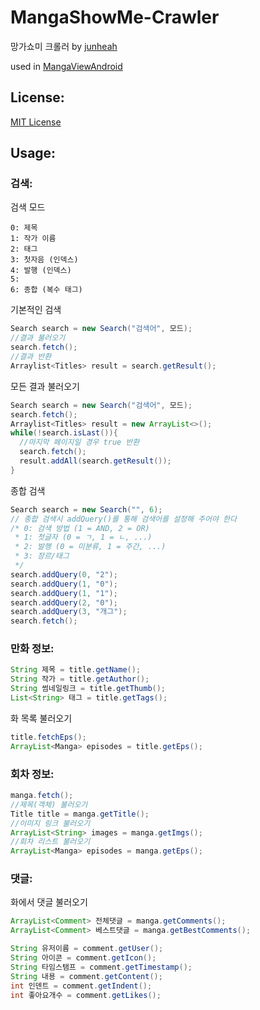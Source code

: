 # MangaShowMe-Crawler
망가쇼미 크롤러 by [junheah](https://github.com/junheah)

used in [MangaViewAndroid](https://github.com/junheah/MangaViewAndroid)

## License: ##
[MIT License](LICENSE)

## Usage: ##

### 검색:
검색 모드
```
0: 제목
1: 작가 이름
2: 태그
3: 첫자음 (인덱스)
4: 발행 (인덱스)
5: 
6: 종합 (복수 태그)
```

기본적인 검색
```java
Search search = new Search("검색어", 모드);
//결과 불러오기
search.fetch();
//결과 반환
Arraylist<Titles> result = search.getResult();
```
모든 결과 불러오기
```java
Search search = new Search("검색어", 모드);
search.fetch();
Arraylist<Titles> result = new ArrayList<>();
while(!search.isLast()){
  //마지막 페이지일 경우 true 반환
  search.fetch();
  result.addAll(search.getResult());
}
```
종합 검색
```java
Search search = new Search("", 6);
// 종합 검색시 addQuery()를 통해 검색어를 설정해 주어야 한다
/* 0: 검색 방법 (1 = AND, 2 = OR)
 * 1: 첫글자 (0 = ㄱ, 1 = ㄴ, ...)
 * 2: 발행 (0 = 미분류, 1 = 주간, ...)
 * 3: 장르/태그
 */
search.addQuery(0, "2");
search.addQuery(1, "0");
search.addQuery(1, "1");
search.addQuery(2, "0");
search.addQuery(3, "개그");
search.fetch();
```

### 만화 정보:
```java
String 제목 = title.getName();
String 작가 = title.getAuthor();
String 썸네일링크 = title.getThumb();
List<String> 태그 = title.getTags();
```
화 목록 불러오기
```java
title.fetchEps();
ArrayList<Manga> episodes = title.getEps();
```

### 회차 정보:
```java
manga.fetch();
//제목(객체) 불러오기
Title title = manga.getTitle();
//이미지 링크 불러오기
ArrayList<String> images = manga.getImgs();
//회차 리스트 불러오기
ArrayList<Manga> episodes = manga.getEps();
```

### 댓글:
화에서 댓글 불러오기
```java
ArrayList<Comment> 전체댓글 = manga.getComments();
ArrayList<Comment> 베스트댓글 = manga.getBestComments();
```
```java
String 유저이름 = comment.getUser();
String 아이콘 = comment.getIcon();
String 타임스탬프 = comment.getTimestamp();
String 내용 = comment.getContent();
int 인덴트 = comment.getIndent();
int 좋아요개수 = comment.getLikes();
```
